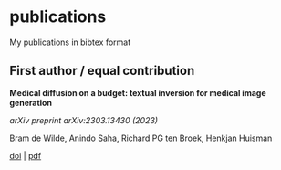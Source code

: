 # publications
My publications in bibtex format

## First author / equal contribution

**Medical diffusion on a budget: textual inversion for medical image generation**

*arXiv preprint arXiv:2303.13430 (2023)*

Bram de Wilde, Anindo Saha, Richard PG ten Broek, Henkjan Huisman

[doi]() | [pdf](https://github.com/brambozz/publications/blob/raw/pdf/2023medical.pdf)

